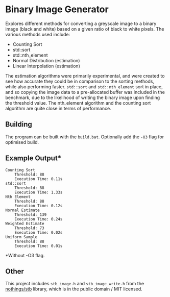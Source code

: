 # Binary Image Generator

Explores different methods for converting a greyscale image to a binary image (black and white) based on a given ratio of black to white pixels. The various methods used include:

- Counting Sort
- std::sort
- std::nth_element
- Normal Distribution (estimation)
- Linear Interpolation (estimation)

The estimation algorithms were primarily experimental, and were created to see how accurate they could be in comparison to the sorting methods, while also performing faster. `std::sort` and `std::nth_element` sort in place, and so copying the image data to a pre-allocated buffer was included in the benchmark, due to the likelihood of writing the binary image upon finding the threshold value. The nth_element algorithm and the counting sort algorithm are quite close in terms of performance.

## Building

The program can be built with the `build.bat`. Optionally add the `-O3` flag for optimised build.

## Example Output*

```
Counting Sort
    Threshold: 88
    Execution Time: 0.11s
std::sort
    Threshold: 88
    Execution Time: 1.33s
Nth Element
    Threshold: 88
    Execution Time: 0.12s
Normal Estimate
    Threshold: 139
    Execution Time: 0.24s
Weighted Estimate
    Threshold: 73
    Execution Time: 0.02s
Uniform Sample
    Threshold: 88
    Execution Time: 0.01s
```

*Without -O3 flag.

## Other

This project includes `stb_image.h` and `stb_image_write.h` from the [nothings/stb](https://github.com/nothings/stb) library, which is in the public domain / MIT licensed.